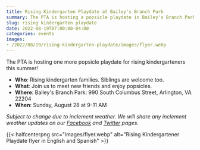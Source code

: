```yaml
--- 
title: Rising Kindergarten Playdate at Bailey's Branch Park
summary: The PTA is hosting a popsicle playdate in Bailey's Branch Park on August 28.
slug: rising kindergarten playdate
date: 2022-08-19T07:00:00-04:00
categories: events
images: 
- /2022/08/19/rising-kindergarten-playdate/images/flyer.webp
---
```


The PTA is hosting one more popsicle playdate for rising kindergarteners this summer!
- **Who**: Rising kindergarten families. Siblings are welcome too.
- **What**: Join us to meet new friends and enjoy popsicles.
- **Where**: Bailey's Branch Park: 990 South Columbus Street, Arlington, VA 22204
- **When**: Sunday, August 28 at 9-11 AM

*Subject to change due to inclement weather. We will share any inclement weather updates on our [Facebook](https://www.facebook.com/AbingdonElementaryPTA) and [Twitter](https://twitter.com/AbingdonPTA) pages.*

{{< halfcenterpng src="images/flyer.webp" alt="Rising Kindergartener Playdate flyer in English and Spanish" >}}